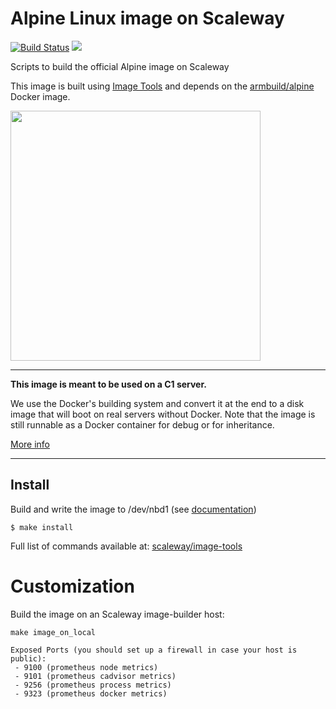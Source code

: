 # Alpine Linux image on Scaleway

[![Build Status](https://travis-ci.org/scaleway/image-alpine.svg?branch=master)](https://travis-ci.org/scaleway/image-alpine)
[![](https://badge.imagelayers.io/scaleway/alpine:latest.svg)](https://imagelayers.io/?images=scaleway/alpine:latest 'Get your own badge on imagelayers.io')

Scripts to build the official Alpine image on Scaleway

This image is built using [Image Tools](https://github.com/scaleway/image-tools) and depends on the [armbuild/alpine](https://registry.hub.docker.com/u/armbuild/alpine/) Docker image.

<img src="http://alpinelinux.org/alpinelinux-logo.svg" width="400px" />

---

**This image is meant to be used on a C1 server.**

We use the Docker's building system and convert it at the end to a disk image that will boot on real servers without Docker. Note that the image is still runnable as a Docker container for debug or for inheritance.

[More info](https://github.com/scaleway/image-tools#docker-based-builder)

---

## Install

Build and write the image to /dev/nbd1 (see [documentation](https://doc.cloud.online.net/howto/create_image.html))
```
$ make install
```
Full list of commands available at: [scaleway/image-tools](https://github.com/scaleway/image-tools/tree/master#commands)

# Customization

Build the image on an Scaleway image-builder host:
```
make image_on_local
```

```
Exposed Ports (you should set up a firewall in case your host is public):
 - 9100 (prometheus node metrics)
 - 9101 (prometheus cadvisor metrics)
 - 9256 (prometheus process metrics)
 - 9323 (prometheus docker metrics)
```
